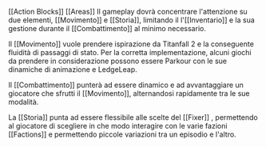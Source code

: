 [[Action Blocks]]
[[Areas]]
Il gameplay dovrà concentrare l'attenzione su due elementi, [[Movimento]] e [[Storia]], limitando il l'[[Inventario]] e la sua gestione durante il [[Combattimento]] al minimo necessario.

Il [[Movimento]] vuole prendere ispirazione da Titanfall 2 e la conseguente fluidità di passaggi di stato. Per la corretta implementazione, alcuni giochi da prendere in considerazione possono essere Parkour con le sue dinamiche di animazione e LedgeLeap.

Il [[Combattimento]] punterà ad essere dinamico e ad avvantaggiare un giocatore che sfrutti il [[Movimento]], alternandosi rapidamente tra le sue modalità.

La [[Storia]] punta ad essere flessibile alle scelte del [[Fixer]] , permettendo al giocatore di scegliere in che modo interagire con le varie fazioni [[Factions]] e permettendo piccole variazioni tra un episodio e l'altro.
